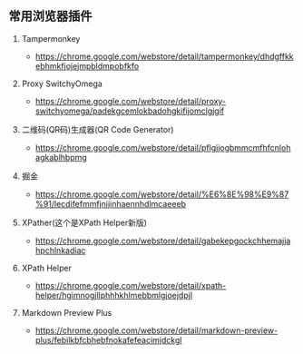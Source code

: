 ## 常用浏览器插件
1. Tampermonkey
    - https://chrome.google.com/webstore/detail/tampermonkey/dhdgffkkebhmkfjojejmpbldmpobfkfo
    
2. Proxy SwitchyOmega
    - https://chrome.google.com/webstore/detail/proxy-switchyomega/padekgcemlokbadohgkifijomclgjgif
    
3. 二维码(QR码)生成器(QR Code Generator)
    - https://chrome.google.com/webstore/detail/pflgjjogbmmcmfhfcnlohagkablhbpmg

4. 掘金
    - https://chrome.google.com/webstore/detail/%E6%8E%98%E9%87%91/lecdifefmmfjnjjinhaennhdlmcaeeeb

5. XPather(这个是XPath Helper新版)
    - https://chrome.google.com/webstore/detail/gabekepgockchhemajjahpchlnkadiac

6. XPath Helper
    - https://chrome.google.com/webstore/detail/xpath-helper/hgimnogjllphhhkhlmebbmlgjoejdpjl

7. Markdown Preview Plus
    - https://chrome.google.com/webstore/detail/markdown-preview-plus/febilkbfcbhebfnokafefeacimjdckgl
